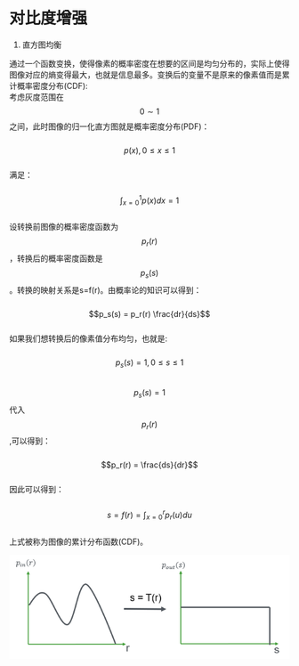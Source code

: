 # 对比度增强

1. 直方图均衡

通过一个函数变换，使得像素的概率密度在想要的区间是均匀分布的，实际上使得图像对应的熵变得最大，也就是信息最多。变换后的变量不是原来的像素值而是累计概率密度分布\(CDF\):  
考虑灰度范围在$$0 \sim 1$$之间，此时图像的归一化直方图就是概率密度分布\(PDF\)：  
  $$p(x), 0\le x \le 1$$  
满足：  
  $$\int_{x=0}^{1} p(x) dx = 1$$  
设转换前图像的概率密度函数为$$p_r(r)$$，转换后的概率密度函数是$$p_s(s)$$。转换的映射关系是s=f\(r\)。由概率论的知识可以得到：  
  $$p_s(s) = p_r(r) \frac{dr}{ds}$$  
如果我们想转换后的像素值分布均匀，也就是:  
  $$p_s(s) = 1, 0 \le s \le 1$$  
$$p_s(s)=1$$代入$$p_r(r)$$,可以得到：  
  $$p_r(r) = \frac{ds}{dr}$$  
因此可以得到：  
  $$ s = f(r) = \int_{x=0}^{r} p_r(u)du$$  
上式被称为图像的累计分布函数\(CDF\)。  

![](/assets/histgram.png)

